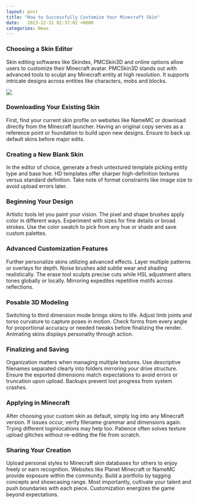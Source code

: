 ```yaml
---
layout: post
title: "How to Successfully Customize Your Minecraft Skin"
date:   2023-12-31 02:37:02 +0000
categories: News
---
```

### Choosing a Skin Editor
Skin editing softwares like Skindex, PMCSkin3D and online options allow users to customize their Minecraft avatar. PMCSkin3D stands out with advanced tools to sculpt any Minecraft entity at high resolution. It supports intricate designs across entities like characters, mobs and blocks.


![](https://i.ytimg.com/vi/Zkcd5qAwv3w/maxresdefault.jpg)
### Downloading Your Existing Skin  
First, find your current skin profile on websites like NameMC or download directly from the Minecraft launcher. Having an original copy serves as a reference point or foundation to build upon new designs. Ensure to back up default skins before major edits.

### Creating a New Blank Skin
In the editor of choice, generate a fresh untextured template picking entity type and base hue. HD templates offer sharper high-definition textures versus standard definition. Take note of format constraints like image size to avoid upload errors later.

### Beginning Your Design
Artistic tools let you paint your vision. The pixel and shape brushes apply color in different ways. Experiment with sizes for fine details or broad strokes. Use the color swatch to pick from any hue or shade and save custom palettes.

### Advanced Customization Features  
Further personalize skins utilizing advanced effects. Layer multiple patterns or overlays for depth. Noise brushes add subtle wear and shading realistically. The erase tool sculpts precise cuts while HSL adjustment alters tones globally or locally. Mirroring expedites repetitive motifs across reflections.

### Posable 3D Modeling
Switching to third dimension mode brings skins to life. Adjust limb joints and torso curvature to capture poses in motion. Check forms from every angle for proportional accuracy or needed tweaks before finalizing the render. Animating skins displays personality through action.  

### Finalizing and Saving
Organization matters when managing multiple textures. Use descriptive filenames separated clearly into folders mirroring your drive structure. Ensure the exported dimensions match expectations to avoid errors or truncation upon upload. Backups prevent lost progress from system crashes.

### Applying in Minecraft
After choosing your custom skin as default, simply log into any Minecraft version. If issues occur, verify filename grammar and dimensions again. Trying different loginlocations may help too. Patience often solves texture upload glitches without re-editing the file from scratch.

### Sharing Your Creation
Upload personal styles to Minecraft skin databases for others to enjoy freely or earn recognition. Websites like Planet Minecraft or NameMC provide exposure within the community. Build a portfolio by tagging concepts and showcasing range. Most importantly, cultivate your talent and push boundaries with each piece. Customization energizes the game beyond expectations.